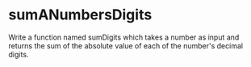 # sumANumbersDigits
Write a function named sumDigits which takes a number as input and returns the sum of the absolute value of each of the number's decimal digits. 
